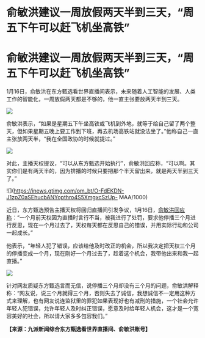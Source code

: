 # 俞敏洪建议一周放假两天半到三天，“周五下午可以赶飞机坐高铁”

# 俞敏洪建议一周放假两天半到三天，“周五下午可以赶飞机坐高铁”

1月16日，俞敏洪在东方甄选看世界直播间表示，未来随着人工智能的发展、人类工作的智能化，一周放假两天都是不够的，他一直主张要放两天半到三天。

![](https://inews.gtimg.com/om_bt/OpUFVTaAAZtqnnikQLDxi_tQD0HrSdqcoIi3ok4Vu1L40AA/1000)

俞敏洪表示，“如果是星期五下午坐高铁或飞机到外地，就等于给自己留了两个整天，但如果星期五晚上要工作到下班，再去机场高铁站就没法坐了。”他称自己一直主张放两天半，“我在全国政协的时候就提过。”

![](https://inews.gtimg.com/om_bt/Ov7JQV8Y7sieEMlUQz7yu6__ukKvYZaEMOQQnsArJuwDUAA/1000)

对此，主播天权提议，“可以从东方甄选开始执行”，俞敏洪回应称，“可以啊。其实你们是有两天半的，因为排播的时候只要把那个半天留出来，就是两天半到三天了。”

![](https://inews.gtimg.com/om_bt/O-FdEKDN-J1zpZ0aSEhucbANYopthro4S5XmgxcSzUp-
MAA/1000)

近日，东方甄选预告主播天权将回归直播间引发争议，1月16日，[俞敏洪回应称](https://news.qq.com/rain/a/20240116A032YC00)：“一个月前天权因为直播时言行不当，被我进行了处罚，要求他停播三个月进行反思，现在一个月过去了，天权每天都在反思自己的错误，并用实际行动和公司一起成长。”

他表示，“年轻人犯了错误，应该给他及时改正的机会，所以我决定把天权三个月的停播变成一个月，现在刚好一个月过去了，趁着这个机会，我带他出来和我一起直播。”

![](https://inews.gtimg.com/om_bt/OgCdmmuSLwFFrIebVSF2WdVsesRNdn7pLM6dx54uBXpyEAA/1000)

针对网友质疑东方甄选言而无信，说停播三个月却没有三个月的问题，俞敏洪解释称：“网友说，说三个月就得三个月，否则失去了诚信，我想诚信不一定用这种方式来理解，也有网友说连监狱里的罪犯如果表现好也有减刑的措施，一个社会允许年轻人犯错误，允许年轻人及时纠正错误，愿意及时给年轻人机会，这才是一个宽容美好的社会，所以请大家多多包容我们。”

**【来源：九派新闻综合东方甄选看世界直播间、俞敏洪账号】**


